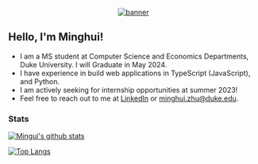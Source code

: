 <p align="center">
  <a href="https://navendu.me"><img src="https://pbs.twimg.com/profile_banners/1416121751843475456/1651700284/1500x500"(https://pbs.twimg.com/profile_banners/1416121751843475456/1651700284/1500x500) alt="banner" href=""></a>
  </br>
</p>


## Hello, I'm Minghui! 

* I am a MS student at Computer Science and Economics Departments, Duke University. I will Graduate in May 2024.
* I have experience in build web applications in TypeScript (JavaScript), and Python.
* I am actively seeking for internship opportunities at summer 2023!
* Feel free to reach out to me at [LinkedIn](https://www.linkedin.com/in/zhuminghui17/) or minghui.zhu@duke.edu.

<!-- ![image](https://pbs.twimg.com/profile_banners/1416121751843475456/1651700284/1500x500) -->


### Stats

[![Mingui's github stats](https://github-readme-stats.vercel.app/api?username=zhuminghui17&show_icon=true&theme=dark)](https://github.com/zhuminghui17)

[![Top Langs](https://github-readme-stats.vercel.app/api/top-langs/?username=zhuminghui17&layout=compact&theme=light)](https://github.com/anuraghazra/github-readme-stats)
